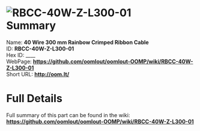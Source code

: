 
![RBCC-40W-Z-L300-01](https://github.com/oomlout/oomlout-OOMP/blob/master/parts/RBCC-40W-Z-L300-01/RBCC-40W-Z-L300-01_420.jpg)   
Summary
=================
  
Name: __40 Wire 300 mm Rainbow Crimped Ribbon Cable__    
ID: __RBCC-40W-Z-L300-01__   
Hex ID: ____   
WebPage: __https://github.com/oomlout/oomlout-OOMP/wiki/RBCC-40W-Z-L300-01__   
Short URL: __http://oom.lt/__   

Full Details
==========================
Full summary of this part can be found in the wiki:   
__https://github.com/oomlout/oomlout-OOMP/wiki/RBCC-40W-Z-L300-01__    

